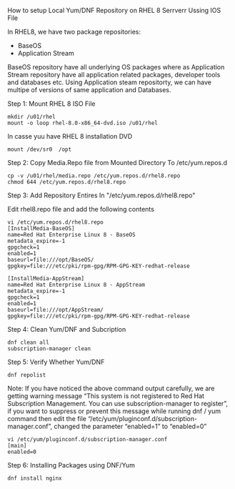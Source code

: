 How to setup Local Yum/DNF Repository on RHEL 8 Serrverr Ussing IOS File

In RHEL8, we have two package repositories:
- BaseOS
- Application Stream

BaseOS repository have all underlying OS packages where as Application Stream repository have all application related packages, developer tools and databases etc. Using Application steam repositorty, we can have multipe of versions of same application and Databases.

Step 1: Mount RHEL 8 ISO File
```
mkdir /u01/rhel
mount -o loop rhel-8.0-x86_64-dvd.iso /u01/rhel
```

In casse yuu have RHEL 8 installation DVD
```
mount /dev/sr0  /opt
```

Step 2: Copy Media.Repo file from Mounted Directory To /etc/yum.repos.d
```
cp -v /u01/rhel/media.repo /etc/yum.repos.d/rhel8.repo
chmod 644 /etc/yum.repos.d/rhel8.repo
```

Step 3: Add Repository Entires In "/etc/yum.repos.d/rhel8.repo"

Edit rhel8.repo file and add the following contents
```
vi /etc/yum.repos.d/rhel8.repo
[InstallMedia-BaseOS]
name=Red Hat Enterprise Linux 8 - BaseOS
metadata_expire=-1
gpgcheck=1
enabled=1
baseurl=file:///opt/BaseOS/
gpgkey=file:///etc/pki/rpm-gpg/RPM-GPG-KEY-redhat-release

[InstallMedia-AppStream]
name=Red Hat Enterprise Linux 8 - AppStream
metadata_expire=-1
gpgcheck=1
enabled=1
baseurl=file:///opt/AppStream/
gpgkey=file:///etc/pki/rpm-gpg/RPM-GPG-KEY-redhat-release
```

Step 4: Clean Yum/DNF and Subcription 
```
dnf clean all
subscription-manager clean
```

Step 5: Verify Whether Yum/DNF
```
dnf repolist
```

Note: If you have noticed the above command output carefully, we are getting warning message “This system is not registered to Red Hat Subscription Management. You can use subscription-manager to register”, if you want to suppress or prevent this message while running dnf / yum command then edit the file “/etc/yum/pluginconf.d/subscription-manager.conf”, changed the parameter “enabled=1” to “enabled=0”
```
vi /etc/yum/pluginconf.d/subscription-manager.conf
[main]
enabled=0
```

Step 6: Installing Packages using DNF/Yum
```
dnf install nginx
```
